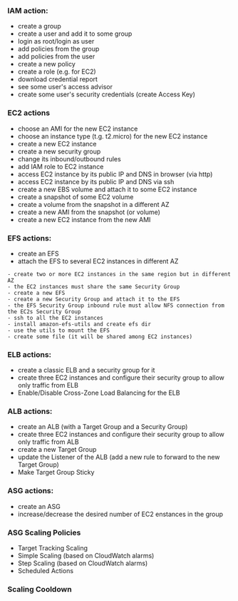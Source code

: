 ### IAM action:
- create a group
- create a user and add it to some group
- login as root/login as user
- add policies from the group
- add policies from the user
- create a new policy
- create a role (e.g. for EC2)
- download credential report
- see some user's access advisor
- create some user's security credentials (create Access Key)



### EC2 actions
- choose an AMI for the new EC2 instance
- choose an instance type (t.g. t2.micro) for the new EC2 instance
- create a new EC2 instance
- create a new security group
- change its inbound/outbound rules
- add IAM role to EC2 instance
- access EC2 instance by its public IP and DNS in browser (via http)
- access EC2 instance by its public IP and DNS via ssh
- create a new EBS volume and attach it to some EC2 instance
- create a snapshot of some EC2 volume
- create a volume from the snapshot in a different AZ
- create a new AMI from the snapshot (or volume)
- create a new EC2 instance from the new AMI




### EFS actions:
- create an EFS
- attach the EFS to several EC2 instances in different AZ
```
- create two or more EC2 instances in the same region but in different AZ
- the EC2 instances must share the same Security Group
- create a new EFS
- create a new Security Group and attach it to the EFS
- the EFS Security Group inbound rule must allow NFS connection from the EC2s Security Group
- ssh to all the EC2 instances
- install amazon-efs-utils and create efs dir
- use the utils to mount the EFS
- create some file (it will be shared among EC2 instances)
```




### ELB actions:
- create a classic ELB and a security group for it
- create three EC2 instances and configure their security group to allow only traffic from ELB
- Enable/Disable Cross-Zone Load Balancing for the ELB



### ALB actions:
- create an ALB (with a Target Group and a Security Group)
- create three EC2 instances and configure their security group to allow only traffic from ALB
- create a new Target Group
- update the Listener of the ALB (add a new rule to forward to the new Target Group)
- Make Target Group Sticky



### ASG actions:
- create an ASG
- increase/decrease the desired number of EC2 enstances in the group

### ASG Scaling Policies
- Target Tracking Scaling
- Simple Scaling (based on CloudWatch alarms)
- Step Scaling (based on CloudWatch alarms)
- Scheduled Actions

### Scaling Cooldown








